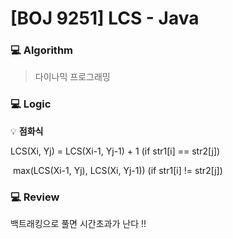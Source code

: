 # [BOJ 9251] LCS - Java

### :computer: Algorithm

> 다이나믹 프로그래밍



### :computer: Logic

:bulb: **점화식**

LCS(Xi, Yj) = LCS(Xi-1, Yj-1) + 1 								 (if str1[i] == str2[j])

​					 max(LCS(Xi-1, Yj), LCS(Xi, Yj-1))			(if str1[i] != str2[j])



### :computer: Review

백트래킹으로 풀면 시간초과가 난다 !!